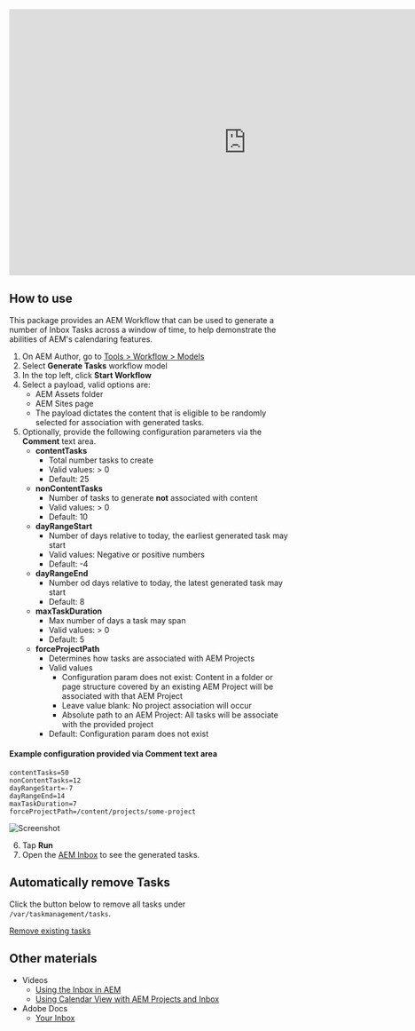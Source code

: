 <iframe title="Adobe Video Publishing Cloud Player" width="854" height="480" src="https://video.tv.adobe.com/v/16831t2/?quality=9&marketingtech.adobe.analytics.additionalAccounts=tmdtmdaemdemoutilsprod" frameborder="0" webkitallowfullscreen
mozallowfullscreen allowfullscreen scrolling="no"></iframe>

## How to use

This package provides an AEM Workflow that can be used to generate a number of Inbox Tasks across a window of time, to help demonstrate the abilities of AEM's calendaring features.

1. On AEM Author, go to <a href="/libs/cq/workflow/admin/console/content/models.html/etc/workflow/models"  target="_blank">Tools > Workflow > Models</a>
2. Select **Generate Tasks** workflow model
3. In the top left, click **Start Workflow**
4. Select a payload, valid options are:
	* AEM Assets folder
	* AEM Sites page
	* The payload dictates the content that is eligible to be randomly selected for association with generated tasks.
5. Optionally, provide the following configuration parameters via the **Comment** text area.
	* **contentTasks**
		* Total number tasks to create
		* Valid values: > 0
		* Default: 25
	* **nonContentTasks**
		* Number of tasks to generate **not** associated with content
		* Valid values: > 0
		* Default: 10
	* **dayRangeStart**
		* 	Number of days relative to today, the earliest generated task may start
		*  Valid values: Negative or positive numbers
		*  Default: -4
	*  **dayRangeEnd**
		* Number od days relative to today, the latest generated task may start
		* Default: 8
	* **maxTaskDuration**
		* Max number of days a task may span
		* Valid values: > 0
		* Default: 5
	* **forceProjectPath**
		* Determines how tasks are associated with AEM Projects
		* Valid values
			* Configuration param does not exist: Content in a folder or page structure covered by an existing AEM Project will be associated with that AEM Project  			
			* Leave value blank: No project association will occur
			* Absolute path to an AEM Project: All tasks will be associate with the provided project
		* Default: Configuration param does not exist 

#### Example configuration provided via Comment text area

```
contentTasks=50
nonContentTasks=12
dayRangeStart=-7
dayRangeEnd=14
maxTaskDuration=7
forceProjectPath=/content/projects/some-project
```

![Screenshot](./generate-tasks/images/screenshot.png)

6. Tap **Run**
7. Open the <a href="/aem/inbox" target="_blank">AEM Inbox</a> to see the generated tasks.


## Automatically remove Tasks

Click the button below to remove all tasks under `/var/taskmanagement/tasks`.

<a href="/apps/demo-utils/instructions/generate-tasks.remove.html" class="button">Remove existing tasks</a>

## Other materials

* Videos
    * [Using the Inbox in AEM](https://helpx.adobe.com/experience-manager/kt/platform-repository/using/inbox-feature-video-use.html)
    * [Using Calendar View with AEM Projects and Inbox](https://helpx.adobe.com/experience-manager/kt/platform-repository/using/projects-and-inbox-calendar-view-feature-video-use.html)
* Adobe Docs
    * [Your Inbox](https://helpx.adobe.com/experience-manager/6-4/sites/authoring/using/inbox.html)



